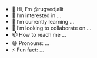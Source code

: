 - 👋 Hi, I’m @rugvedjalit
- 👀 I’m interested in ...
- 🌱 I’m currently learning ...
- 💞️ I’m looking to collaborate on ...
- 📫 How to reach me ...
- 😄 Pronouns: ...
- ⚡ Fun fact: ...

<!---
rugvedjalit/rugvedjalit is a ✨ special ✨ repository because its `README.md` (this file) appears on your GitHub profile.
You can click the Preview link to take a look at your changes.
--->
